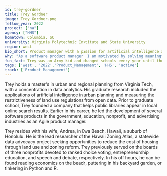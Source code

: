 ```yaml
---
id: trey-gordner
title: Trey Gordner
image: Trey Gordner.png
fellow_year: 2022
project: ["na"]
agency: ["HHS"]
hometown: Columbia, SC
university: Virginia Polytechnic Institute and State University
region: west
bio_short: Product manager with a passion for artificial intelligence and urban planning
why: "As a software product manager, I am motivated by solving meaningful problems for many people. In the public sector I can streamline access to vital services for millions."
fun_fact: Trey was an Army kid and changed schools every year until the 8th grade.
tags: ['west', '2022','Product_Management', 'HHS', 'active']
track: ['Product Management']
---
```


Trey holds a master's in urban and regional planning from Virginia Tech, with a concentration in data analytics. His graduate research included the applications of artificial intelligence in urban planning and measuring the restrictiveness of land use regulations from open data. Prior to graduate school, Trey founded a company that helps public libraries appear in local online search results. Earlier in his career, he led the development of several software products in the government, education, nonprofit, and advertising industries as an Agile product manager. 

Trey resides with his wife, Andrea, in Ewa Beach, Hawaii, a suburb of Honolulu. He is the lead researcher of the Hawaii Zoning Atlas, a statewide data advocacy project seeking opportunities to reduce the cost of housing through land use and zoning reform. Trey previously served on the boards of three nonprofits devoted to ranked choice voting, entrepreneurship education, and speech and debate, respectively. In his off hours, he can be found reading economics on the beach, puttering in his backyard garden, or tinkering in Python and R.
